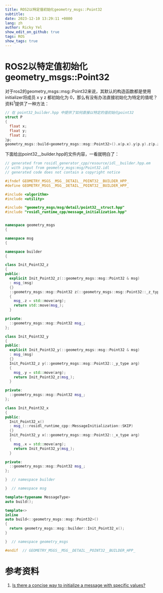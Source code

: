 ```yaml
---
title: ROS2以特定值初始化geometry_msgs::Point32
subtitle:
date: 2023-12-10 13:29:11 +0800
lang: zh
author: Ricky Yel
show_edit_on_github: true
tags: ROS
show_tags: true
---
```


<!--more-->

# ROS2以特定值初始化geometry_msgs::Point32

对于ros2的geometry_msgs::msg::Point32来说，其默认的构造函数都是使用initializer将成员 x y z 都初始化为 0，那么有没有办法直接初始化为特定的值呢？资料<sup>1</sup>提供了一种方法：

```cpp
// 在 point32_builder.hpp 中提供了如何直接以特定的值初始化point32
struct P
{
  float x;
  float y;
  float z;
}p;
geometry_msgs::build<geometry_msgs::msg::Point32>().x(p.x).y(p.y).z(p.z);
```

下面给出point32__builder.hpp的文件内容，一看就明白了：
```cpp
// generated from rosidl_generator_cpp/resource/idl__builder.hpp.em
// with input from geometry_msgs:msg/Point32.idl
// generated code does not contain a copyright notice

#ifndef GEOMETRY_MSGS__MSG__DETAIL__POINT32__BUILDER_HPP_
#define GEOMETRY_MSGS__MSG__DETAIL__POINT32__BUILDER_HPP_

#include <algorithm>
#include <utility>

#include "geometry_msgs/msg/detail/point32__struct.hpp"
#include "rosidl_runtime_cpp/message_initialization.hpp"


namespace geometry_msgs
{

namespace msg
{

namespace builder
{

class Init_Point32_z
{
public:
  explicit Init_Point32_z(::geometry_msgs::msg::Point32 & msg)
  : msg_(msg)
  {}
  ::geometry_msgs::msg::Point32 z(::geometry_msgs::msg::Point32::_z_type arg)
  {
    msg_.z = std::move(arg);
    return std::move(msg_);
  }

private:
  ::geometry_msgs::msg::Point32 msg_;
};

class Init_Point32_y
{
public:
  explicit Init_Point32_y(::geometry_msgs::msg::Point32 & msg)
  : msg_(msg)
  {}
  Init_Point32_z y(::geometry_msgs::msg::Point32::_y_type arg)
  {
    msg_.y = std::move(arg);
    return Init_Point32_z(msg_);
  }

private:
  ::geometry_msgs::msg::Point32 msg_;
};

class Init_Point32_x
{
public:
  Init_Point32_x()
  : msg_(::rosidl_runtime_cpp::MessageInitialization::SKIP)
  {}
  Init_Point32_y x(::geometry_msgs::msg::Point32::_x_type arg)
  {
    msg_.x = std::move(arg);
    return Init_Point32_y(msg_);
  }

private:
  ::geometry_msgs::msg::Point32 msg_;
};

}  // namespace builder

}  // namespace msg

template<typename MessageType>
auto build();

template<>
inline
auto build<::geometry_msgs::msg::Point32>()
{
  return geometry_msgs::msg::builder::Init_Point32_x();
}

}  // namespace geometry_msgs

#endif  // GEOMETRY_MSGS__MSG__DETAIL__POINT32__BUILDER_HPP_

```



# 参考资料

1. [Is there a concise way to initialize a message with specific values?](https://answers.ros.org/question/399059/is-there-a-concise-way-to-initialize-a-message-with-specific-values/)